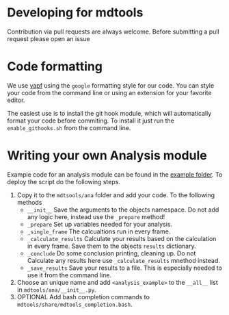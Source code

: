 # Developing for mdtools

Contribution via pull requests are always welcome. Before submitting a pull
request please open an issue

# Code formatting

We use [yapf](https//github.com/google/yapf) using the
`google` formatting style for our code. You can style
your code from the command line or using an extension for your favorite editor.

The easiest use is to install the git hook module, which will automatically format your
code before commiting. To install it just run the `enable_githooks.sh` from
the command line.

# Writing your own Analysis module

Example code for an analysis module can be found in the [example folder](examples/). To deploy
the script do the following steps.

1.  Copy it to the `mdtsools/ana` folder and add your code. To the following methods
    -   `__init__` Save the arguments to the objects namespace. Do not add any logic here,
                    instead use the `_prepare` method!
    -   `_prepare` Set up variables needed for your analysis.
    -   `_single_frame` The calcualtions run in every frame.
    -   `_calculate_results` Calculate your results based on the calculation in every frame.
                              Save them to the objects `results` dictionary.
    -   `_conclude` Do some conclusion printing, cleaning up. Do not Calculate any results here use
                     `_calculate_results` mnethod instead.
    -   `_save_results` Save your results to a file. This is especially needed to use it from the command line.
2.  Choose an unique name and add `<analysis_example>` to the `__all__` list
    in `mdtools/ana/__init__.py`.
3.  OPTIONAL Add bash completion commands to `mdtools/share/mdtools_completion.bash`.
